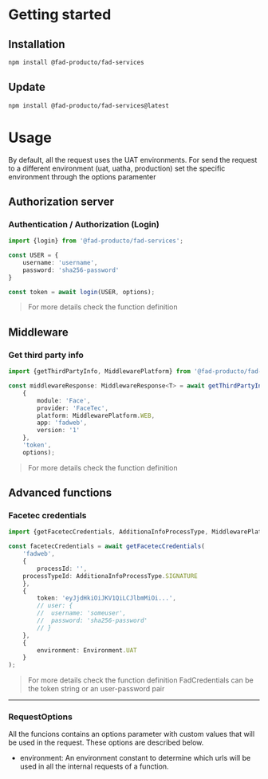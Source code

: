 # Getting started

## Installation

``` bash
npm install @fad-producto/fad-services
```

## Update
``` bash
npm install @fad-producto/fad-services@latest
```

# Usage

By default, all the request uses the UAT environments. For send the request to a different environment (uat, uatha, production) set the specific environment through the options paramenter

## Authorization server
### Authentication / Authorization (Login)

``` ts
import {login} from '@fad-producto/fad-services';

const USER = {
	username: 'username', 
	password: 'sha256-password'
}

const token = await login(USER, options);
```

> For more details check the function definition


## Middleware
### Get third party info

``` ts
import {getThirdPartyInfo, MiddlewarePlatform} from '@fad-producto/fad-services';

const middlewareResponse: MiddlewareResponse<T> = await getThirdPartyInfo<T>(
	{
		module: 'Face',
		provider: 'FaceTec',
		platform: MiddlewarePlatform.WEB,
		app: 'fadweb',
		version: '1'
	}, 
	'token', 
	options);
```

> For more details check the function definition

## Advanced functions
### Facetec credentials

``` ts
import {getFacetecCredentials, AdditionaInfoProcessType, MiddlewarePlatform, Environment} from '@fad-producto/fad-services';

const facetecCredentials = await getFacetecCredentials(
	'fadweb', 
	{
		processId: '',
  	processTypeId: AdditionaInfoProcessType.SIGNATURE
	},
	{
		token: 'eyJjdHkiOiJKV1QiLCJlbmMiOi...',
		// user: {
		//	username: 'someuser',
		//	password: 'sha256-password'
		// }
	}, 
	{ 
		environment: Environment.UAT
	}
);
```

> For more details check the function definition
> FadCredentials can be the token string or an user-password pair 

---
### RequestOptions

All the funcions contains an options parameter with custom values that will be used in the request. These options are described below.
- environment: An environment constant to determine which urls will be used in all the internal requests of a function.